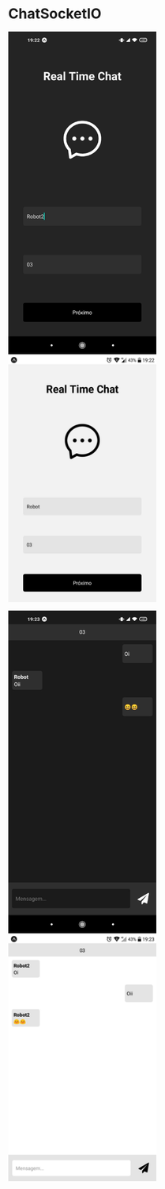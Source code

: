 # ChatSocketIO

<p float="left">
  <img src="./pics/tela_1.jpeg" width="300" />
  <img src="./pics/tela_3.jpeg" width="300" />
</p>

<p float="left">
  <img src="./pics/tela_2.jpeg" width="300" />
  <img src="./pics/tela_4.jpeg" width="300" />
</p>
